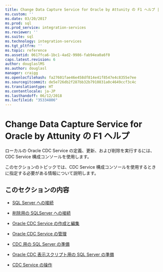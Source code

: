 ```yaml
---
title: Change Data Capture Service for Oracle by Attunity の F1 ヘルプ | Microsoft Docs
ms.custom: ''
ms.date: 03/20/2017
ms.prod: sql
ms.prod_service: integration-services
ms.reviewer: ''
ms.suite: sql
ms.technology: integration-services
ms.tgt_pltfrm: ''
ms.topic: reference
ms.assetid: 0617fca6-1bc1-4ad2-9986-fab94ea0a6f0
caps.latest.revision: 6
author: douglaslMS
ms.author: douglasl
manager: craigg
ms.openlocfilehash: fa27601fae46e458df814e41f8547e4c8355e7ee
ms.sourcegitcommit: de5e726db2f287bb32b7910831a0c4649ccf3c4c
ms.translationtype: HT
ms.contentlocale: ja-JP
ms.lasthandoff: 06/12/2018
ms.locfileid: "35334806"
---
```

# <a name="change-data-capture-service-for-oracle-by-attunity-f1-help"></a>Change Data Capture Service for Oracle by Attunity の F1 ヘルプ
  ローカルの Oracle CDC Service の定義、更新、および削除を実行するには、CDC Service 構成コンソールを使用します。  
  
 このセクションのトピックでは、CDC Service 構成コンソールを使用するときに指定する必要がある情報について説明します。  
  
## <a name="in-this-section"></a>このセクションの内容  
  
-   [SQL Server への接続](../../integration-services/change-data-capture/connection-to-sql-server.md)  
  
-   [削除用の SQLServer への接続](../../integration-services/change-data-capture/connection-to-sql-server-for-delete.md)  
  
-   [Oracle CDC Service の作成と編集](../../integration-services/change-data-capture/create-and-edit-an-oracle-cdc-service.md)  
  
-   [Oracle CDC Service の管理](../../integration-services/change-data-capture/manage-an-oracle-cdc-service.md)  
  
-   [CDC 用の SQL Server の準備](../../integration-services/change-data-capture/prepare-sql-server-for-cdc.md)  
  
-   [Oracle CDC 表示スクリプト用の SQL Server の準備](../../integration-services/change-data-capture/prepare-sql-server-for-oracle-cdc-view-script.md)  
  
-   [CDC Service の操作](../../integration-services/change-data-capture/work-with-cdc-services.md)  
  
  

